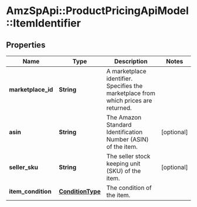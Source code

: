 # AmzSpApi::ProductPricingApiModel::ItemIdentifier

## Properties
Name | Type | Description | Notes
------------ | ------------- | ------------- | -------------
**marketplace_id** | **String** | A marketplace identifier. Specifies the marketplace from which prices are returned. | 
**asin** | **String** | The Amazon Standard Identification Number (ASIN) of the item. | [optional] 
**seller_sku** | **String** | The seller stock keeping unit (SKU) of the item. | [optional] 
**item_condition** | [**ConditionType**](ConditionType.md) | The condition of the item. | 


